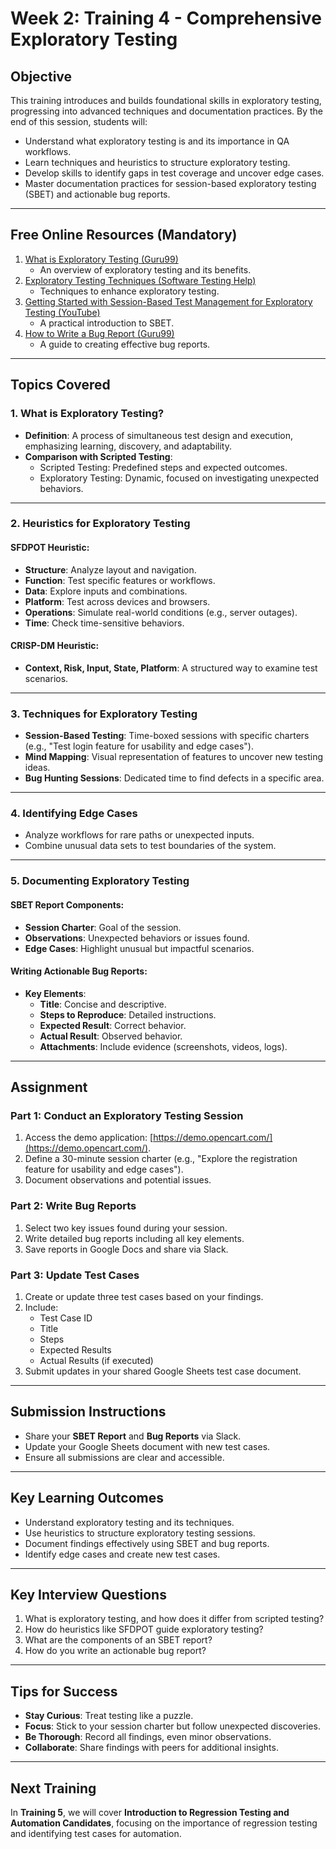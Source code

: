 # Week 2: Training 4 - Comprehensive Exploratory Testing

## Objective

This training introduces and builds foundational skills in exploratory testing, progressing into advanced techniques and documentation practices. By the end of this session, students will:

- Understand what exploratory testing is and its importance in QA workflows.
- Learn techniques and heuristics to structure exploratory testing.
- Develop skills to identify gaps in test coverage and uncover edge cases.
- Master documentation practices for session-based exploratory testing (SBET) and actionable bug reports.

---

## Free Online Resources (Mandatory)

1. [What is Exploratory Testing (Guru99)](https://www.guru99.com/exploratory-testing.html)
   - An overview of exploratory testing and its benefits.
2. [Exploratory Testing Techniques (Software Testing Help)](https://www.softwaretestinghelp.com/exploratory-testing/)
   - Techniques to enhance exploratory testing.
3. [Getting Started with Session-Based Test Management for Exploratory Testing (YouTube)](https://www.youtube.com/watch?v=sGk9uW22NlM)
   - A practical introduction to SBET.
4. [How to Write a Bug Report (Guru99)](https://www.guru99.com/how-to-write-a-bug-report.html)
   - A guide to creating effective bug reports.

---

## Topics Covered

### 1. What is Exploratory Testing?
- **Definition**: A process of simultaneous test design and execution, emphasizing learning, discovery, and adaptability.
- **Comparison with Scripted Testing**:
  - Scripted Testing: Predefined steps and expected outcomes.
  - Exploratory Testing: Dynamic, focused on investigating unexpected behaviors.

---

### 2. Heuristics for Exploratory Testing
#### SFDPOT Heuristic:
- **Structure**: Analyze layout and navigation.
- **Function**: Test specific features or workflows.
- **Data**: Explore inputs and combinations.
- **Platform**: Test across devices and browsers.
- **Operations**: Simulate real-world conditions (e.g., server outages).
- **Time**: Check time-sensitive behaviors.

#### CRISP-DM Heuristic:
- **Context, Risk, Input, State, Platform**: A structured way to examine test scenarios.

---

### 3. Techniques for Exploratory Testing
- **Session-Based Testing**: Time-boxed sessions with specific charters (e.g., "Test login feature for usability and edge cases").
- **Mind Mapping**: Visual representation of features to uncover new testing ideas.
- **Bug Hunting Sessions**: Dedicated time to find defects in a specific area.

---

### 4. Identifying Edge Cases
- Analyze workflows for rare paths or unexpected inputs.
- Combine unusual data sets to test boundaries of the system.

---

### 5. Documenting Exploratory Testing
#### SBET Report Components:
- **Session Charter**: Goal of the session.
- **Observations**: Unexpected behaviors or issues found.
- **Edge Cases**: Highlight unusual but impactful scenarios.

#### Writing Actionable Bug Reports:
- **Key Elements**:
  - **Title**: Concise and descriptive.
  - **Steps to Reproduce**: Detailed instructions.
  - **Expected Result**: Correct behavior.
  - **Actual Result**: Observed behavior.
  - **Attachments**: Include evidence (screenshots, videos, logs).

---

## Assignment

### Part 1: Conduct an Exploratory Testing Session
1. Access the demo application: [https://demo.opencart.com/](https://demo.opencart.com/).
2. Define a 30-minute session charter (e.g., "Explore the registration feature for usability and edge cases").
3. Document observations and potential issues.

### Part 2: Write Bug Reports
1. Select two key issues found during your session.
2. Write detailed bug reports including all key elements.
3. Save reports in Google Docs and share via Slack.

### Part 3: Update Test Cases
1. Create or update three test cases based on your findings.
2. Include:
   - Test Case ID
   - Title
   - Steps
   - Expected Results
   - Actual Results (if executed)
3. Submit updates in your shared Google Sheets test case document.

---

## Submission Instructions
- Share your **SBET Report** and **Bug Reports** via Slack.
- Update your Google Sheets document with new test cases.
- Ensure all submissions are clear and accessible.

---

## Key Learning Outcomes
- Understand exploratory testing and its techniques.
- Use heuristics to structure exploratory testing sessions.
- Document findings effectively using SBET and bug reports.
- Identify edge cases and create new test cases.

---

## Key Interview Questions
1. What is exploratory testing, and how does it differ from scripted testing?
2. How do heuristics like SFDPOT guide exploratory testing?
3. What are the components of an SBET report?
4. How do you write an actionable bug report?

---

## Tips for Success
- **Stay Curious**: Treat testing like a puzzle.
- **Focus**: Stick to your session charter but follow unexpected discoveries.
- **Be Thorough**: Record all findings, even minor observations.
- **Collaborate**: Share findings with peers for additional insights.

---

## Next Training
In **Training 5**, we will cover **Introduction to Regression Testing and Automation Candidates**, focusing on the importance of regression testing and identifying test cases for automation.

